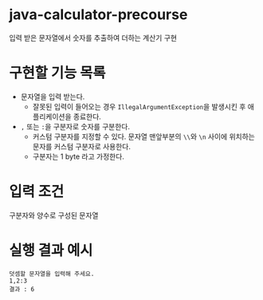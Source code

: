 # java-calculator-precourse

입력 받은 문자열에서 숫자를 추출하여 더하는 계산기 구현

# 구현할 기능 목록
* 문자열을 입력 받는다.
  * 잘못된 입력이 들어오는 경우 `IllegalArgumentException`을 발생시킨 후 애플리케이션을 종료한다.
* `,` 또는 `:`을 구분자로 숫자를 구분한다.
  * 커스텀 구분자를 지정할 수 있다. 문자열 맨앞부분의 `\\`와 `\n` 사이에 위치하는 문자를 커스텀 구분자로 사용한다.
  * 구분자는 1 byte 라고 가정한다.


# 입력 조건
구분자와 양수로 구성된 문자열

# 실행 결과 예시
```
덧셈할 문자열을 입력해 주세요.
1,2:3
결과 : 6
```
